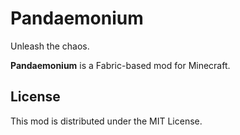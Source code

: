 # Pandaemonium
Unleash the chaos.

**Pandaemonium** is a Fabric-based mod for Minecraft.

## License

This mod is distributed under the MIT License.